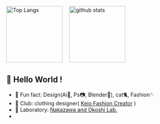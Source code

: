 <p align="left"> 
  <img alt="Top Langs" height="150px" src="https://github-readme-stats.vercel.app/api/top-langs/?username=MotRina&layout=compact&show_icons=true&theme=dracula" />　
  <img alt="github stats" height="150px" src="https://github-readme-stats.vercel.app/api?username=MotRina&theme=dracula&show_icons=ture" />
</p>

<!--
[![trophy](https://github-profile-trophy.vercel.app/?username=MotRina)](https://github.com/ryo-ma/github-profile-trophy)
-->

## 👋  Hello World !

- 🌱 Fun fact: Design(Ai🎨, Ps📷, Blender🍎), cat🐈, Fashion🪡
- 🧥 Club: clothing designer( [Keio Fashion Creator](https://www.instagram.com/keio_fashioncreator/?hl=ja) )
- 📖 Laboratory: [Nakazawa and Okoshi Lab.](https://www.jn.sfc.keio.ac.jp/)
-    
